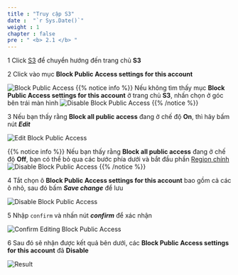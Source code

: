 ```yaml
---
title : "Truy cập S3"
date :  "`r Sys.Date()`" 
weight : 1 
chapter : false
pre : " <b> 2.1 </b> "
---
```


1 Click [S3](https://console.aws.amazon.com/s3/home?region=ap-southeast-1#/) để chuyển hướng đến trang chủ **S3**

2 Click vào mục **Block Public Access settings for this account**

 ![Block Public Access](../../../images/2.prerequisites/2_BlockPublicAccess.png?width=90pc)
  {{% notice info %}}
   Nếu không tìm thấy mục **Block Public Access settings for this account** ở trang chủ **S3**, nhấn chọn ở góc bên trái màn hình
  ![Disable Block Public Access](../../../images/2.prerequisites/1_Note.png?width=90pc)
 {{% /notice %}}

3 Nếu bạn thấy rằng **Block all public access** đang ở chế độ **On**, thì hãy bấm nút ***Edit***

 ![Edit Block Public Access](../../../images/2.prerequisites/3_1_BPA.png?width=90pc)

 {{% notice info %}}
  Nếu bạn thấy rằng **Block all public access** đang ở chế độ **Off**, bạn có thể bỏ qua các bước phía dưới và bắt đầu phần [Region chính](../2.2-primaryregion/)
  ![Disable Block Public Access](../../../images/2.prerequisites/3_BPAD.png?width=90pc)
 {{% /notice %}}

4 Tắt chọn ô **Block Public Access settings for this account** bao gồm cả các ô nhỏ, sau đó bấm ***Save change*** để lưu

 ![Disable Block Public Access](../../../images/2.prerequisites/4_BPAEnable.png?width=90pc)

5 Nhập ``confirm`` và nhấn nút ***confirm*** để xác nhận

 ![Confirm Editing Block Public Access](../../../images/2.prerequisites/6_ConfirmBPA.png?width=90pc)

6 Sau đó sẽ nhận được kết quả bên dưới, các **Block Public Access settings for this account** đã **Disable**

 ![Result](../../../images/2.prerequisites/7_Result.png?width=90pc)

